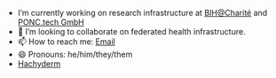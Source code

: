 - I’m currently working on research infrastructure at [BIH@Charité](https://www.hidih.org/research/health-data) and [PONC.tech GmbH](https://ponc.tech)
- 👯 I’m looking to collaborate on federated health infrastructure.
- 📫 How to reach me: [Email](hw@ponc.tech)
- 😄 Pronouns: he/him/they/them
- <a rel="me nofollow me" rel="me" href="https://hachyderm.io/@oliof">Hachyderm</a>
